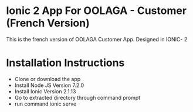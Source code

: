 # Ionic 2 App For OOLAGA - Customer (French Version)

This is the french version of OOLAGA Customer App. Designed in IONIC- 2

# Installation Instructions

* Clone or download the app
* Install Node JS Version 7.2.0
* Install Ionic Version 2.1.13
* Go to extracted directory through command prompt
* run command ionic serve